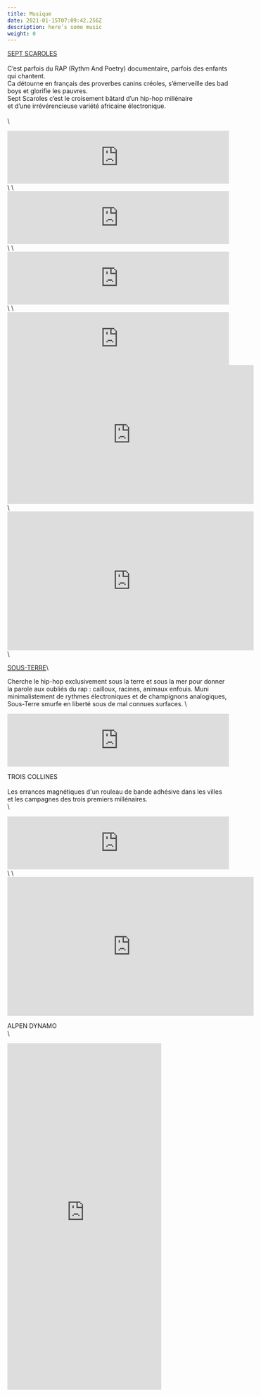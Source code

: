 ```yaml
---
title: Musique
date: 2021-01-15T07:09:42.256Z
description: here’s some music
weight: 0
---
```

[SEPT SCAROLES](https://septscaroles.bandcamp.com/)\
\
C’est parfois du RAP (Rythm And Poetry) documentaire, parfois des enfants qui chantent.\
Ca détourne en français des proverbes canins créoles, s’émerveille des bad boys et glorifie les pauvres.\
Sept Scaroles c’est le croisement bâtard d’un hip-hop millénaire\
et d’une irrévérencieuse variété africaine électronique.\
\
\
<iframe style="border: 0; width: 100%; height: 120px;" src="https://bandcamp.com/EmbeddedPlayer/album=3425317218/size=large/bgcol=ffffff/linkcol=0687f5/tracklist=false/artwork=small/transparent=true/" seamless><a href="https://septscaroles.bandcamp.com/album/a-raia-negra">A RAIA NEGRA by Sept Scaroles</a></iframe>\
\
<iframe style="border: 0; width: 100%; height: 120px;" src="https://bandcamp.com/EmbeddedPlayer/album=837772474/size=large/bgcol=ffffff/linkcol=0687f5/tracklist=false/artwork=small/transparent=true/" seamless><a href="https://septscaroles.bandcamp.com/album/le-chef-du-village">LE CHEF DU VILLAGE by Sept Scaroles</a></iframe>\
\
<iframe style="border: 0; width: 100%; height: 120px;" src="https://bandcamp.com/EmbeddedPlayer/album=79503392/size=large/bgcol=ffffff/linkcol=0687f5/tracklist=false/artwork=small/transparent=true/" seamless><a href="https://septscaroles.bandcamp.com/album/aieux-dans-les-ronces">AIEUX DANS LES RONCES by Sept Scaroles</a></iframe>\
\
<iframe style="border: 0; width: 100%; height: 120px;" src="https://bandcamp.com/EmbeddedPlayer/album=3090103580/size=large/bgcol=ffffff/linkcol=0687f5/tracklist=false/artwork=small/transparent=true/" seamless><a href="https://septscaroles.bandcamp.com/album/mc-skol">MC SKOL by Sept Scaroles</a></iframe>




<iframe width="560" height="315" src="https://www.youtube.com/embed/TRBGFnEHG9c" frameborder="0" allow="accelerometer; autoplay; clipboard-write; encrypted-media; gyroscope; picture-in-picture" allowfullscreen></iframe>\

<iframe width="560" height="315" src="https://www.youtube.com/embed/pEFR3YgjQ24" frameborder="0" allow="accelerometer; autoplay; clipboard-write; encrypted-media; gyroscope; picture-in-picture" allowfullscreen></iframe>\


[SOUS-TERRE](https://sous-terre.bandcamp.com/album/live-at-cave-12-030917)\

Cherche le hip-hop exclusivement sous la terre et sous la mer
pour donner la parole aux oubliés du rap : cailloux, racines, animaux enfouis.
Muni minimalistement de rythmes électroniques et de champignons analogiques,
Sous-Terre smurfe en liberté sous de mal connues surfaces.
\
<iframe style="border: 0; width: 100%; height: 120px;" src="https://bandcamp.com/EmbeddedPlayer/album=676546992/size=large/bgcol=ffffff/linkcol=0687f5/tracklist=false/artwork=small/transparent=true/" seamless><a href="https://sous-terre.bandcamp.com/album/live-at-cave-12-030917">Live at Cave 12. 03.09.17 by SOUS-TERRE</a></iframe>

TROIS COLLINES\
\
Les errances magnétiques d'un rouleau de bande adhésive dans les villes et les campagnes des trois premiers millénaires.\
\
<iframe style="border: 0; width: 100%; height: 120px;" src="https://bandcamp.com/EmbeddedPlayer/album=2309961344/size=large/bgcol=ffffff/linkcol=0687f5/tracklist=false/artwork=small/transparent=true/" seamless><a href="https://troiscollines.bandcamp.com/album/trois-collines">Trois-Collines by Trois-Collines</a></iframe>\
\
<iframe width="560" height="315" src="https://www.youtube.com/embed/6v8JjeGkeU0" frameborder="0" allow="accelerometer; autoplay; clipboard-write; encrypted-media; gyroscope; picture-in-picture" allowfullscreen></iframe>



ALPEN DYNAMO\
\
<iframe style="border: 0; width: 350px; height: 786px;" src="https://bandcamp.com/EmbeddedPlayer/album=429165415/size=large/bgcol=ffffff/linkcol=0687f5/transparent=true/" seamless><a href="https://alpendynamo.bandcamp.com/album/alpen-dynamo">alpen dynamo by alpen dynamo</a></iframe>